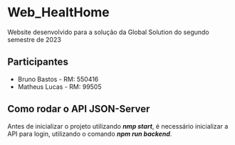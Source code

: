 # Web_HealtHome
Website desenvolvido para a solução da Global Solution do segundo semestre de 2023

## Participantes
- Bruno Bastos - RM: 550416
- Matheus Lucas - RM: 99505

## Como rodar o API JSON-Server
Antes de inicializar o projeto utilizando ***nmp start***, é necessário inicializar a API para login, utilizando o comando ***npm run backend***.
